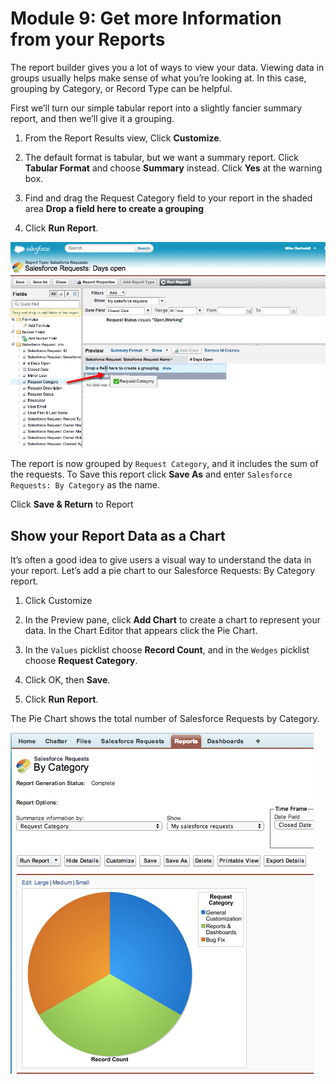 # Module 9: Get more Information from your Reports

The report builder gives you a lot of ways to view your data.  Viewing data in groups usually helps make sense of what you’re looking at. In this case, grouping by Category, or Record Type can be helpful.

First we’ll turn our simple tabular report into a slightly fancier summary report, and then we’ll give it a grouping.

1. From the Report Results view, Click **Customize**.

2. The default format is tabular, but we want a summary report. Click **Tabular Format** and choose **Summary** instead. Click **Yes** at the warning box.

3. Find and drag the Request Category field to your report in the shaded area **Drop a field here to create a grouping**

4. Click **Run Report**.

![](https://raw.githubusercontent.com/sready/DeclarativeWorkbook/master/images/09-summary-report.png)

The report is now grouped by `Request Category`, and it includes the sum of the requests. To  Save this report click **Save As** and enter `Salesforce Requests: By Category` as the name.

Click **Save & Return** to Report


## Show your Report Data as a Chart
It’s often a good idea to give users a visual way to understand the data in your report. Let’s add a pie chart to our Salesforce Requests: By Category report.  

1. Click Customize

2. In the Preview pane, click **Add Chart** to create a chart to represent your data. In the Chart Editor that appears click the Pie Chart.

3. In the `Values` picklist choose **Record Count**, and in the `Wedges` picklist choose **Request Category**.

4. Click OK, then **Save**.

5. Click **Run Report**.

The Pie Chart shows the total number of Salesforce Requests by Category.

![](https://raw.githubusercontent.com/sready/DeclarativeWorkbook/master/images/09-summary-report-pie-chart.png)